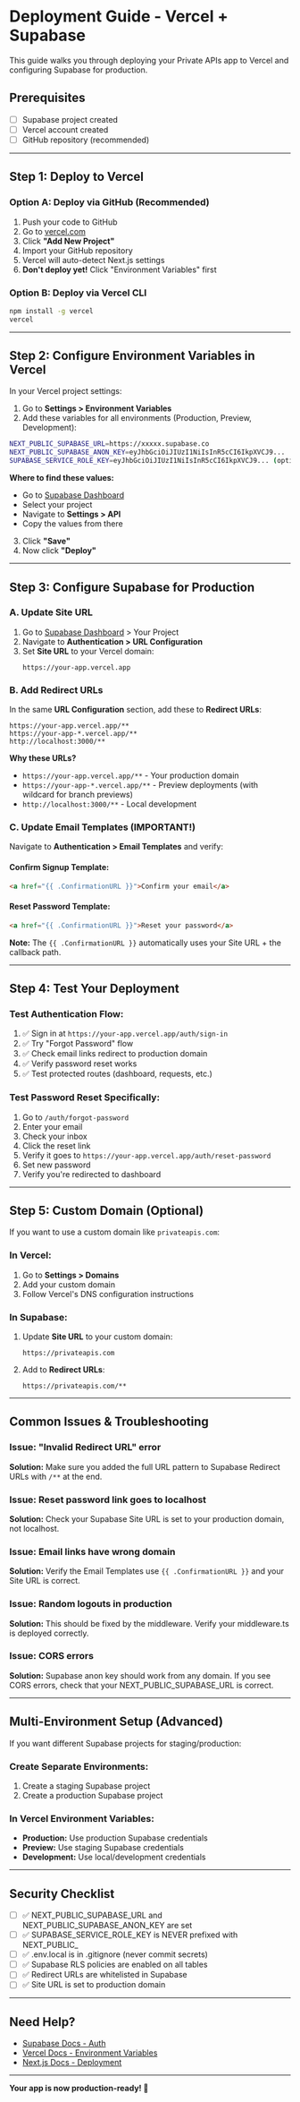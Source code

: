 # Deployment Guide - Vercel + Supabase

This guide walks you through deploying your Private APIs app to Vercel and configuring Supabase for production.

## Prerequisites

- [ ] Supabase project created
- [ ] Vercel account created
- [ ] GitHub repository (recommended)

---

## Step 1: Deploy to Vercel

### Option A: Deploy via GitHub (Recommended)

1. Push your code to GitHub
2. Go to [vercel.com](https://vercel.com)
3. Click **"Add New Project"**
4. Import your GitHub repository
5. Vercel will auto-detect Next.js settings
6. **Don't deploy yet!** Click "Environment Variables" first

### Option B: Deploy via Vercel CLI

```bash
npm install -g vercel
vercel
```

---

## Step 2: Configure Environment Variables in Vercel

In your Vercel project settings:

1. Go to **Settings > Environment Variables**
2. Add these variables for all environments (Production, Preview, Development):

```bash
NEXT_PUBLIC_SUPABASE_URL=https://xxxxx.supabase.co
NEXT_PUBLIC_SUPABASE_ANON_KEY=eyJhbGciOiJIUzI1NiIsInR5cCI6IkpXVCJ9...
SUPABASE_SERVICE_ROLE_KEY=eyJhbGciOiJIUzI1NiIsInR5cCI6IkpXVCJ9... (optional)
```

**Where to find these values:**
- Go to [Supabase Dashboard](https://app.supabase.com)
- Select your project
- Navigate to **Settings > API**
- Copy the values from there

3. Click **"Save"**
4. Now click **"Deploy"**

---

## Step 3: Configure Supabase for Production

### A. Update Site URL

1. Go to [Supabase Dashboard](https://app.supabase.com) > Your Project
2. Navigate to **Authentication > URL Configuration**
3. Set **Site URL** to your Vercel domain:
   ```
   https://your-app.vercel.app
   ```

### B. Add Redirect URLs

In the same **URL Configuration** section, add these to **Redirect URLs**:

```
https://your-app.vercel.app/**
https://your-app-*.vercel.app/**
http://localhost:3000/**
```

**Why these URLs?**
- `https://your-app.vercel.app/**` - Your production domain
- `https://your-app-*.vercel.app/**` - Preview deployments (with wildcard for branch previews)
- `http://localhost:3000/**` - Local development

### C. Update Email Templates (IMPORTANT!)

Navigate to **Authentication > Email Templates** and verify:

#### Confirm Signup Template:
```html
<a href="{{ .ConfirmationURL }}">Confirm your email</a>
```

#### Reset Password Template:
```html
<a href="{{ .ConfirmationURL }}">Reset your password</a>
```

**Note:** The `{{ .ConfirmationURL }}` automatically uses your Site URL + the callback path.

---

## Step 4: Test Your Deployment

### Test Authentication Flow:
1. ✅ Sign in at `https://your-app.vercel.app/auth/sign-in`
2. ✅ Try "Forgot Password" flow
3. ✅ Check email links redirect to production domain
4. ✅ Verify password reset works
5. ✅ Test protected routes (dashboard, requests, etc.)

### Test Password Reset Specifically:
1. Go to `/auth/forgot-password`
2. Enter your email
3. Check your inbox
4. Click the reset link
5. Verify it goes to `https://your-app.vercel.app/auth/reset-password`
6. Set new password
7. Verify you're redirected to dashboard

---

## Step 5: Custom Domain (Optional)

If you want to use a custom domain like `privateapis.com`:

### In Vercel:
1. Go to **Settings > Domains**
2. Add your custom domain
3. Follow Vercel's DNS configuration instructions

### In Supabase:
1. Update **Site URL** to your custom domain:
   ```
   https://privateapis.com
   ```
2. Add to **Redirect URLs**:
   ```
   https://privateapis.com/**
   ```

---

## Common Issues & Troubleshooting

### Issue: "Invalid Redirect URL" error
**Solution:** Make sure you added the full URL pattern to Supabase Redirect URLs with `/**` at the end.

### Issue: Reset password link goes to localhost
**Solution:** Check your Supabase Site URL is set to your production domain, not localhost.

### Issue: Email links have wrong domain
**Solution:** Verify the Email Templates use `{{ .ConfirmationURL }}` and your Site URL is correct.

### Issue: Random logouts in production
**Solution:** This should be fixed by the middleware. Verify your middleware.ts is deployed correctly.

### Issue: CORS errors
**Solution:** Supabase anon key should work from any domain. If you see CORS errors, check that your NEXT_PUBLIC_SUPABASE_URL is correct.

---

## Multi-Environment Setup (Advanced)

If you want different Supabase projects for staging/production:

### Create Separate Environments:
1. Create a staging Supabase project
2. Create a production Supabase project

### In Vercel Environment Variables:
- **Production:** Use production Supabase credentials
- **Preview:** Use staging Supabase credentials
- **Development:** Use local/development credentials

---

## Security Checklist

- [ ] ✅ NEXT_PUBLIC_SUPABASE_URL and NEXT_PUBLIC_SUPABASE_ANON_KEY are set
- [ ] ✅ SUPABASE_SERVICE_ROLE_KEY is NEVER prefixed with NEXT_PUBLIC_
- [ ] ✅ .env.local is in .gitignore (never commit secrets)
- [ ] ✅ Supabase RLS policies are enabled on all tables
- [ ] ✅ Redirect URLs are whitelisted in Supabase
- [ ] ✅ Site URL is set to production domain

---

## Need Help?

- [Supabase Docs - Auth](https://supabase.com/docs/guides/auth)
- [Vercel Docs - Environment Variables](https://vercel.com/docs/environment-variables)
- [Next.js Docs - Deployment](https://nextjs.org/docs/deployment)

---

**Your app is now production-ready! 🚀**

